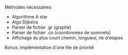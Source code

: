 Méthodes nécessaires:


- Algorithme A star
- Algo Dijkstra
- Parser de fichier .gr (graphe)
- Parser de fichier .co (coordonnées de sommets)
- Affichage du plus court chemin, longueur, nb d'étapes 




Bonus: 
Implémentation  d'une file de priorité 